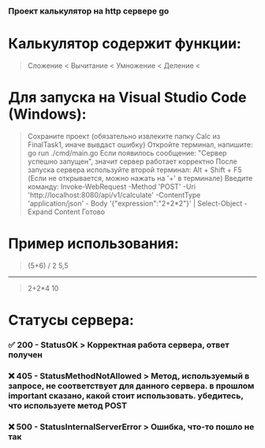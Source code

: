 ### Проект калькулятор на http сервере go

# Калькулятор содержит функции:
> Сложение <
> Вычитание <
> Умножение <
> Деление <

# Для запуска на Visual Studio Code (Windows):
> Сохраните проект (обязательно извлеките папку Calc из FinalTask1, иначе вывдаст ошибку)
> Откройте терминал, напишите: go run ./cmd/main.go
  Если появилось сообщение: "Сервер успешно запущен", значит сервер работает корректно
> После запуска сервера используйте второй терминал: Alt + Shift + F5 (Если не открывается, можно нажать на '+' в терминале)
> Введите команду: Invoke-WebRequest -Method 'POST' -Uri 'http://localhost:8080/api/v1/calculate' -ContentType 'application/json' - Body '{"expression":"2+2*2"}' | Select-Object -Expand Content
> Готово

# Пример использования:
> (5+6) / 2
> 5,5
----------------
> 2+2*4
> 10

# Статусы сервера:

### ✅ 200 - StatusOK > Корректная работа сервера, ответ получен

### ❌ 405 - StatusMethodNotAllowed > Метод, используемый в запросе, не соответствует для данного сервера. в прошлом important сказано, какой стоит использовать. убедитесь, что используете метод POST

### ❌ 500 - StatusInternalServerError > Ошибка, что-то пошло не так
